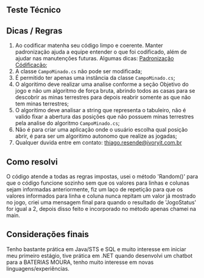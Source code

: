 ## Teste Técnico

## Dicas / Regras
1. Ao codificar matenha seu código limpo e coerente. Manter padronização ajuda a equipe entender o que foi codificado, além de ajudar nas manutenções futuras. Algumas dicas: [Padronização Códificação](https://github.com/ivory-it/ivoryit-testeestagio-detetive/wiki/Padroniza%C3%A7%C3%A3o-codifica%C3%A7%C3%A3o);
2. A classe `CampoMinado.cs` não pode ser modificada;
3. É permitido ter apenas uma instância da classe `CampoMinado.cs`;
4. O algoritimo deve realizar uma analise conforme a seção Objetivo do jogo e não um algoritmo de força bruta, abrindo todos as casas para se descobrir as minas terrestres para depois reabrir somente as que não tem minas terrestres;
5. O algoritimo deve analisar a string que representa o tabuleiro, não é valido fixar a abertura das posições que não possuem minas terrestres pela analise do algoritmo `CampoMinado.cs`;
6. Não é para criar uma aplicação onde o usuário escolha qual posição abrir, é para ser um algoritimo autonomo que realize as jogadas;
7. Qualquer duvida entre em contato: thiago.resende@ivoryit.com.br

## Como resolvi
O código atende a todas as regras impostas, usei o método 'Random()' para que o código funcione sozinho sem que os valores para
linhas e colunas sejam informadas anteriormente, fiz um laço de repetição para que os valores informados para linha e coluna nunca
repitam um valor já mostrado no jogo, criei uma mensagem final para quando o resultado de 'JogoStatus' for igual a 2, depois disso 
feito e incorporado no método apenas chamei na main.

## Considerações finais
Tenho bastante prática em Java/STS e SQL e muito interesse em iniciar meu primeiro estágio, tive prática em .NET quando desenvolvi um
chatbot para a BATERIAS MOURA, tenho muito interesse em novas linguagens/experiências.